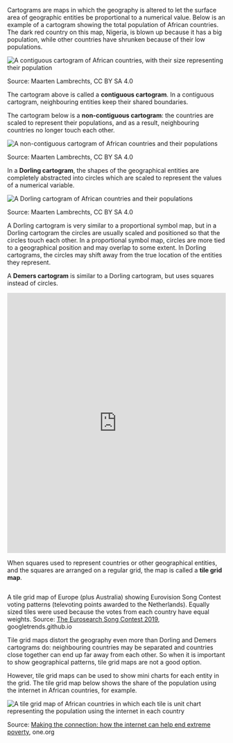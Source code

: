 Cartograms are maps in which the geography is altered to let the surface area of geographic entities be proportional to a numerical value. Below is an example of a cartogram showing the total population of African countries. The dark red country on this map, Nigeria, is blown up because it has a big population, while other countries have shrunken because of their low populations.

<p class='center'>
<img src='Maps%20e22d0627fc944d47be79a1d1a4f8acef/contiguous-cartogram.png' alt='A contiguous cartogram of African countries, with their size representing their population' class='max-600' />
</p>

Source: Maarten Lambrechts, CC BY SA 4.0

The cartogram above is called a **contiguous cartogram**. In a contiguous cartogram, neighbouring entities keep their shared boundaries.

The cartogram below is a **non-contiguous cartogram**: the countries are scaled to represent their populations, and as a result, neighbouring countries no longer touch each other.

<p class='center'>
<img src='Maps%20e22d0627fc944d47be79a1d1a4f8acef/non-contiguous-cartogram.png' alt='A non-contiguous cartogram of African countries and their populations' class='max-600' />
</p>

Source: Maarten Lambrechts, CC BY SA 4.0

In a **Dorling cartogram**, the shapes of the geographical entities are completely abstracted into circles which are scaled to represent the values of a numerical variable.

<p class='center'>
<img src='Maps%20e22d0627fc944d47be79a1d1a4f8acef/dorling-cartogram.png' alt='A Dorling cartogram of African countries and their populations' class='max-600' />
</p>

Source: Maarten Lambrechts, CC BY SA 4.0

A Dorling cartogram is very similar to a proportional symbol map, but in a Dorling cartogram the circles are usually scaled and positioned so that the circles touch each other. In a proportional symbol map, circles are more tied to a geographical position and may overlap to some extent. In Dorling cartograms, the circles may shift away from the true location of the entities they represent.

A **Demers cartogram** is similar to a Dorling cartogram, but uses squares instead of circles.

<iframe src='https://datawrapper.dwcdn.net/Q9WN0/3/' width='100%' height='600px' style='border: none;'></iframe>

When squares used to represent countries or other geographical entities, and the squares are arranged on a regular grid, the map is called a **tile grid map**.

<p class='center'>
<img src='Maps%20e22d0627fc944d47be79a1d1a4f8acef/tile-grid-eurovision.png' alt='' class='max-600' />
</p>

A tile grid map of Europe (plus Australia) showing Eurovision Song Contest voting patterns (televoting points awarded to the Netherlands). Equally sized tiles were used because the votes from each country have equal weights. Source: [The Eurosearch Song Contest 2019](https://googletrends.github.io/eurosearch-19/), googletrends.github.io

Tile grid maps distort the geography even more than Dorling and Demers cartograms do: neighbouring countries may be separated and countries close together can end up far away from each other. So when it is important to show geographical patterns, tile grid maps are not a good option.

However, tile grid maps can be used to show mini charts for each entity in the grid. The tile grid map below shows the share of the population using the internet in African countries, for example.

![A tile grid map of African countries in which each tile is unit chart representing the population using the internet in each country](Maps%20e22d0627fc944d47be79a1d1a4f8acef/tile-grid-waffles.png)

Source: [Making the connection: how the internet can help end extreme poverty](https://www.one.org/making-the-connection/index-en.html), one.org